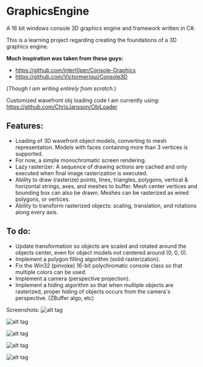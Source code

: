 # GraphicsEngine
A 16 bit windows console 3D graphics engine and framework written in C#.

This is a learning project regarding creating the foundations of a 3D graphics engine.

**Much inspiration was taken from these guys:**
* https://github.com/interl0per/Console-Graphics
* https://github.com/Victormeriqui/Console3D

(*Though I am writing entirely from scratch.*)

Customized wavefront obj loading code I am currently using:
https://github.com/ChrisJansson/ObjLoader

## Features:
* Loading of 3D wavefront object models, converting to mesh representation. Models with faces containing more than 3 vertices is supported.
* For now, a simple monochromatic screen rendering.
* Lazy rasterizer: A sequence of drawing actions are cached and only executed when final image rasterization is executed.
* Ability to draw (rasterize) points, lines, triangles, polygons, vertical & horizontal strings, axes, and meshes to buffer. Mesh center vertices and bounding box can also be drawn. Meshes can be rasterized as wired polygons, or vertices.
* Ability to transform rasterized objects: scaling, translation, and rotations along every axis.

## To do:
* Update transformation so objects are scaled and rotated around the objects center, even for object models not centered around (0, 0, 0).
* Implement a polygon filling algorithm (solid rasterization).
* Fix the Win32 (pinvoke) 16-bit polychromatic console class so that multiple colors can be used.
* Implement a camera (perspective projection).
* Implement a hiding algorithm so that when multiple objects are rasterized, proper hiding of objects occurs from the camera's perspective. (ZBuffer algo, etc)

Screenshots:
![alt tag](http://giant.gfycat.com/WeepyGloriousAnaconda.gif)

![alt tag](http://i.imgur.com/ScSQBY8.png)

![alt tag](http://i.imgur.com/UKBWv02.png)

![alt tag](http://i.imgur.com/JYhHDZI.png)

![alt tag](http://i.imgur.com/9IdgJmj.png)
